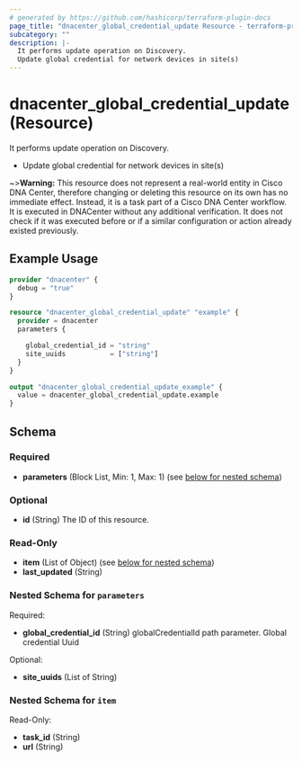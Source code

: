```yaml
---
# generated by https://github.com/hashicorp/terraform-plugin-docs
page_title: "dnacenter_global_credential_update Resource - terraform-provider-dnacenter"
subcategory: ""
description: |-
  It performs update operation on Discovery.
  Update global credential for network devices in site(s)
---
```


# dnacenter_global_credential_update (Resource)

It performs update operation on Discovery.

- Update global credential for network devices in site(s)

~>**Warning:**
This resource does not represent a real-world entity in Cisco DNA Center, therefore changing or deleting this resource on its own has no immediate effect.
Instead, it is a task part of a Cisco DNA Center workflow. It is executed in DNACenter without any additional verification. It does not check if it was executed before or if a similar configuration or action already existed previously.

## Example Usage

```terraform
provider "dnacenter" {
  debug = "true"
}

resource "dnacenter_global_credential_update" "example" {
  provider = dnacenter
  parameters {

    global_credential_id = "string"
    site_uuids           = ["string"]
  }
}

output "dnacenter_global_credential_update_example" {
  value = dnacenter_global_credential_update.example
}
```

<!-- schema generated by tfplugindocs -->
## Schema

### Required

- **parameters** (Block List, Min: 1, Max: 1) (see [below for nested schema](#nestedblock--parameters))

### Optional

- **id** (String) The ID of this resource.

### Read-Only

- **item** (List of Object) (see [below for nested schema](#nestedatt--item))
- **last_updated** (String)

<a id="nestedblock--parameters"></a>
### Nested Schema for `parameters`

Required:

- **global_credential_id** (String) globalCredentialId path parameter. Global credential Uuid

Optional:

- **site_uuids** (List of String)


<a id="nestedatt--item"></a>
### Nested Schema for `item`

Read-Only:

- **task_id** (String)
- **url** (String)


